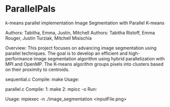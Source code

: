 # ParallelPals
k-means parallel implementation
Image Segmentation with Parallel K-means

Authors: Tabitha, Emma, Justin, Mitchell
Authors: Tabitha Ristoff, Emma Rouger, Justin Turziak, Mitchell Misischia

Overview:
This project focuses on advancing image segmentation using parallel techniques. The goal is to develop an efficient and high-performance image segmentation algorithm using hybrid parallelization with MPI and OpenMP. The K-means algorithm groups pixels into clusters based on their proximity to centroids.

sequential.c
Compile: make
Usage: 

parallel.c
Compile: 
    1: make
    2: mpicc -o 
Run:

Usage: mpiexec -n <numOfProcs> ./image_segmentation <inputFile.png> <numOfThreads>